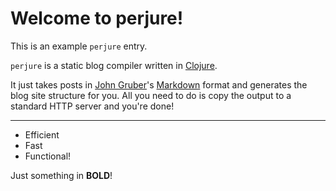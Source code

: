 # Welcome to perjure!
This is an example `perjure` entry.

`perjure` is a static blog compiler written in [Clojure](http://clojure.org/).

It just takes posts in [John Gruber](http://daringfireball.net)'s
[Markdown](http://daringfireball.net/projects/markdown/) format and generates
the blog site structure for you. All you need to do is copy the output to
a standard HTTP server and you're done!

---

- Efficient
- Fast
- Functional!

Just something in **BOLD**!
